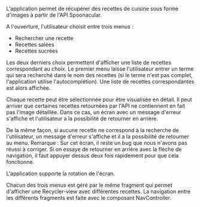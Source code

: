 L'application permet de récupérer des recettes de cuisine sous forme d'images à partir de l'API Spoonacular.

A l'ouverture, l'utilisateur choisit entre trois menus :
- Rechercher une recette
- Recettes salées
- Recettes sucrées

Les deux derniers choix permettent d'afficher une liste de recettes correspondant au choix. Le premier menu laisse l'utilisateur entrer un terme qui sera recherché dans le nom des recettes (si le terme n'est pas complet, l'application utilise l'autocomplétion). Une liste de recettes correspondantes est alors affichée.

Chaque recette peut être sélectionnée pour être visualisée en détail. Il peut arriver que certaines recettes retournées par l'API ne contiennent en fait pas l'image détaillée. Dans ce cas, un écran avec un message d'erreur s'affiche et l'utilisateur a la possibilité de retourner en arrière.

De la même façon, si aucune recette ne correspond à la recherche de l'utilisateur, un message d'erreur s'affiche et il a la possibilité de retourner au menu.
Remarque : Sur cet écran, il reste un bug que nous n'avons pas réussi à corriger. Si on essaye de retourner en arrière avec la flèche de navigation, il faut appuyer dessus deux fois rapidement pour que cela fonctionne.

L'application supporte la rotation de l'écran.  

Chacun des trois menus est géré par le même fragment qui permet d'afficher une Recycler-view avec différentes recettes. La navigation entre les différents fragments est faite avec le composant NavController.

